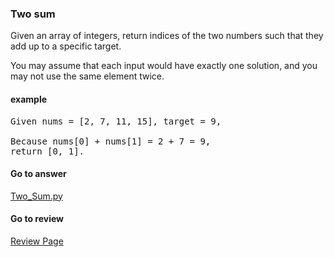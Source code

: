 ### Two sum

Given an array of integers, return indices of the two numbers such that they add up to a specific target.

You may assume that each input would have exactly one solution, and you may not use the same element twice.

#### example
<pre>
Given nums = [2, 7, 11, 15], target = 9,

Because nums[0] + nums[1] = 2 + 7 = 9,
return [0, 1].
</pre>

####  Go to answer

[Two_Sum.py](https://github.com/Kelv1nYu/leetCode_practices/blob/master/Code/Two_Sum.py)

#### Go to review

[Review Page](https://github.com/Kelv1nYu/leetCode_practices/blob/master/ReviewPage.md)